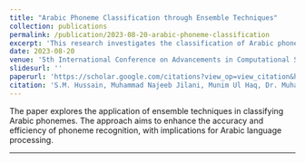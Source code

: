 ```yaml
---
title: "Arabic Phoneme Classification through Ensemble Techniques"
collection: publications
permalink: /publication/2023-08-20-arabic-phoneme-classification
excerpt: 'This research investigates the classification of Arabic phonemes using ensemble techniques, aiming to improve the accuracy of phoneme recognition for Arabic language processing.'
date: 2023-08-20
venue: '5th International Conference on Advancements in Computational Sciences, Lahore, Pakistan'
slidesurl: ''
paperurl: 'https://scholar.google.com/citations?view_op=view_citation&hl=en&user=TqMFlMYAAAAJ&citation_for_view=TqMFlMYAAAAJ:u-x6o8ySG0sC'
citation: 'S.M. Hussain, Muhammad Najeeb Jilani, Munim Ul Haq, Dr. Muhammad Shahid Shaikh. (2023). &quot;Arabic Phoneme Classification through Ensemble Techniques.&quot; <i>5th International Conference on Advancements in Computational Sciences</i>.'
---
```


The paper explores the application of ensemble techniques in classifying Arabic phonemes. The approach aims to enhance the accuracy and efficiency of phoneme recognition, with implications for Arabic language processing.

---
